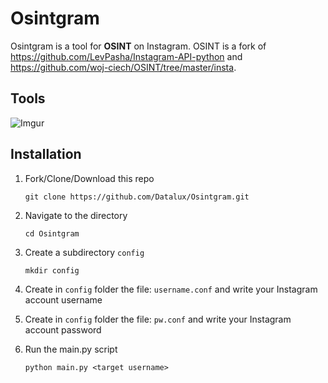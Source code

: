 # Osintgram
Osintgram is a tool for **OSINT** on Instagram.
OSINT is a fork of https://github.com/LevPasha/Instagram-API-python and https://github.com/woj-ciech/OSINT/tree/master/insta.

## Tools
![Imgur](https://imgur.com/RJ1JplI.jpg)

## Installation
1. Fork/Clone/Download this repo

    `git clone https://github.com/Datalux/Osintgram.git`


2. Navigate to the directory

    `cd Osintgram`


3. Create a subdirectory `config`

    `mkdir config`

4. Create in `config` folder the file: `username.conf` and write your Instagram account username

5. Create in `config` folder the file: `pw.conf` and write your Instagram account password

6. Run the main.py script 

    `python main.py <target username>`
